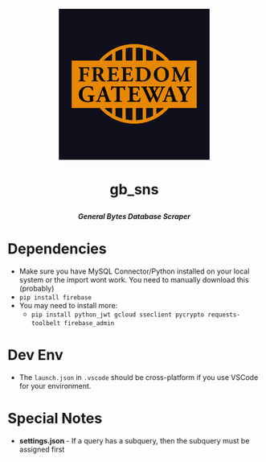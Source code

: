 <p align="center"><img src="https://raw.githubusercontent.com/freedomgateway/fg_branding/master/fg_logo_gold.jpg" alt="drawing" width="300"/></p>

# <p align="center"><b>gb_sns</b></p>
<p align="center"><b><i>General Bytes Database Scraper</i></b></p>

# Dependencies
* Make sure you have MySQL Connector/Python installed on your local system or the import wont work. You need to manually download this (probably)
* `pip install firebase`
* You may need to install more:
    * `pip install python_jwt gcloud sseclient pycrypto requests-toolbelt firebase_admin`

# Dev Env
* The `launch.json` in `.vscode` should be cross-platform if you use VSCode for your environment.

# Special Notes
* **settings.json** - If a query has a subquery, then the subquery must be assigned first
